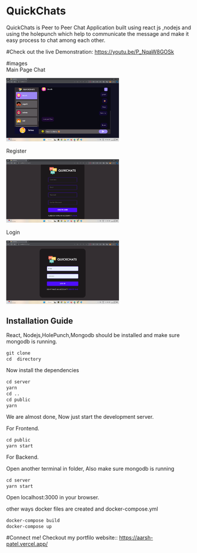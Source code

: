# QuickChats 

QuickChats is Peer to Peer Chat Application built using react js ,nodejs and using the holepunch which help to communicate the message and make it easy process to chat among each other. 

#Check out the live Demonstration: https://youtu.be/P_NqaW8GOSk

#images
<br>
Main Page Chat

<img src="https://github.com/Aarsh30/QuickChats/blob/main/Screenshot%20(888).png" width="60%" height="50%" alt="" title="">


Register

<img src="https://github.com/Aarsh30/QuickChats/blob/main/Screenshot%20(889).png" width="60%" height="50%" alt="" title="">

Login

<img src="https://github.com/Aarsh30/QuickChats/blob/main/Screenshot%20(890).png" width="60%" height="50%" alt="" title="">


## Installation Guide


React, Nodejs,HolePunch,Mongodb should be installed and make sure mongodb is running.

```shell
git clone
cd  directory
```

Now install the dependencies
```shell
cd server
yarn
cd ..
cd public
yarn
```
We are almost done, Now just start the development server.

For Frontend.
```shell
cd public
yarn start
```
For Backend.

Open another terminal in folder, Also make sure mongodb is running 
```shell
cd server
yarn start
```

Open localhost:3000 in your browser.

other ways docker files are created and docker-compose.yml

```shell
docker-compose build
docker-compose up
````
#Connect me!
Checkout my portfilo website:: https://aarsh-patel.vercel.app/
